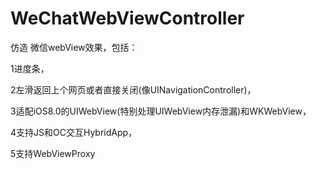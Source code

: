 # WeChatWebViewController

仿造 微信webView效果，包括：

1进度条，

2左滑返回上个网页或者直接关闭(像UINavigationController)，

3适配iOS8.0的UIWebView(特别处理UIWebView内存泄漏)和WKWebView，

4支持JS和OC交互HybridApp，

5支持WebViewProxy
